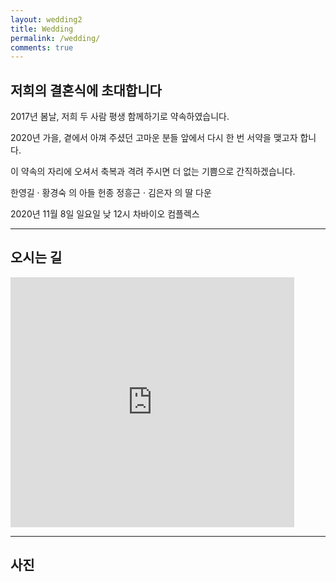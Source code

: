 ```yaml
---
layout: wedding2
title: Wedding
permalink: /wedding/
comments: true
---
```


## 저희의 결혼식에 초대합니다

2017년 봄날,
저희 두 사람 평생 함께하기로 약속하였습니다.

2020년 가을,
곁에서 아껴 주셨던 고마운 분들 앞에서
다시 한 번 서약을 맺고자 합니다.

이 약속의 자리에 오셔서 축복과 격려 주시면
더 없는 기쁨으로 간직하겠습니다.

한영길 · 황경숙 의 아들 헌종
정흥근 · 김은자 의 딸 다운

2020년 11월 8일 일요일 낮 12시
차바이오 컴플렉스

---

## 오시는 길
<iframe src="https://www.google.com/maps/embed?pb=!1m14!1m8!1m3!1d3169.426279087393!2d127.1098301!3d37.4033981!3m2!1i1024!2i768!4f13.1!3m3!1m2!1s0x357ca7f119ef78dd%3A0x3bbcb255bcf35a2d!2z7LCo67CU7J207Jik7Lu07ZSM66CJ7Iqk!5e0!3m2!1sko!2skr!4v1598161329817!5m2!1sko!2skr" frameborder="0" style="border:0;width:90%;height:400px;margin:auto;" allowfullscreen="" aria-hidden="false" tabindex="0"></iframe>

---

## 사진
